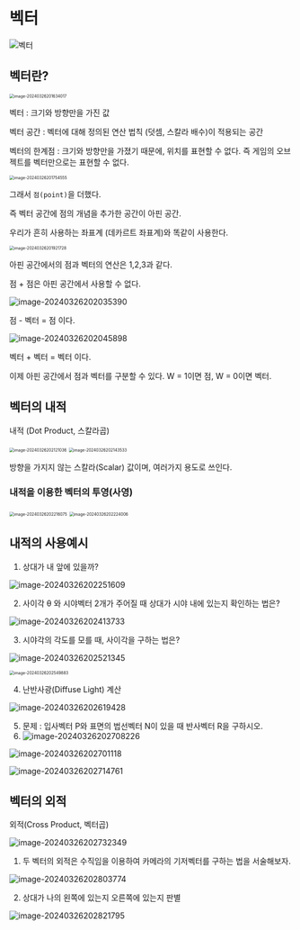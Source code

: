 # 벡터

![벡터  ](../../image/cs-2-320.jpg)

## 벡터란?

<img src="../../image/image-20240326201634017.png" alt="image-20240326201634017" style="zoom:50%;" />

벡터 : 크기와 방향만을 가진 값

벡터 공간 : 벡터에 대해 정의된 연산 법칙 (덧셈, 스칼라 배수)이 적용되는 공간

벡터의 한계점 : 크기와 방향만을 가졌기 때문에, 위치를 표현할 수 없다. 즉 게임의 오브젝트를 벡터만으로는 표현할 수 없다.

<img src="../../image/image-20240326201754555.png" alt="image-20240326201754555" style="zoom:50%;" />

그래서 `점(point)`을 더했다.

즉 벡터 공간에 점의 개념을 추가한 공간이 아핀 공간.

우리가 흔히 사용하는 좌표계 (데카르트 좌표계)와 똑같이 사용한다.

<img src="../../image/image-20240326201921728.png" alt="image-20240326201921728" style="zoom:50%;" />

아핀 공간에서의 점과 벡터의 연산은 1,2,3과 같다.

점 + 점은 아핀 공간에서 사용할 수 없다.

![image-20240326202035390](../../image/image-20240326202035390.png)

점 - 벡터 = 점 이다.

![image-20240326202045898](../../image/image-20240326202045898.png)

벡터 + 벡터 = 벡터 이다.

이제 아핀 공간에서 점과 벡터를 구분할 수 있다. W = 1이면 점, W = 0이면 벡터.

## 벡터의 내적

내적 (Dot Product, 스칼라곱)

<img src="../../image/image-20240326202121036.png" alt="image-20240326202121036" style="zoom:50%;" />

<img src="../../image/image-20240326202143533.png" alt="image-20240326202143533" style="zoom:50%;" />

방향을 가지지 않는 스칼라(Scalar) 값이며, 여러가지 용도로 쓰인다.

### 내적을 이용한 벡터의 투영(사영)

<img src="../../image/image-20240326202216075.png" alt="image-20240326202216075" style="zoom:50%;" />

<img src="../../image/image-20240326202224006.png" alt="image-20240326202224006" style="zoom:50%;" />

## 내적의 사용예시

1. 상대가 내 앞에 있을까?

![image-20240326202251609](../../image/image-20240326202251609.png)

2. 사이각 θ 와 시야벡터 2개가 주어질 때 상대가 시야 내에 있는지 확인하는 법은?

![image-20240326202413733](../../image/image-20240326202413733.png)

3. 시야각의 각도를 모를 때, 사이각을 구하는 법은?

![image-20240326202521345](../../image/image-20240326202521345.png)

<img src="../../image/image-20240326202549883.png" alt="image-20240326202549883" style="zoom:50%;" />

4. 난반사광(Diffuse Light) 계산

![image-20240326202619428](../../image/image-20240326202619428.png)

5. 문제 : 입사벡터 P와 표면의 법선벡터 N이 있을 때 반사벡터 R을 구하시오.
6. ![image-20240326202708226](../../image/image-20240326202708226.png)

![image-20240326202701118](../../image/image-20240326202701118.png)

![image-20240326202714761](../../image/image-20240326202714761.png)

## 벡터의 외적

외적(Cross Product, 벡터곱)

![image-20240326202732349](../../image/image-20240326202732349.png)

1. 두 벡터의 외적은 수직임을 이용하여 카메라의 기저벡터를 구하는 법을 서술해보자.

![image-20240326202803774](../../image/image-20240326202803774.png)

2. 상대가 나의 왼쪽에 있는지 오른쪽에 있는지 판별

![image-20240326202821795](../../image/image-20240326202821795.png)